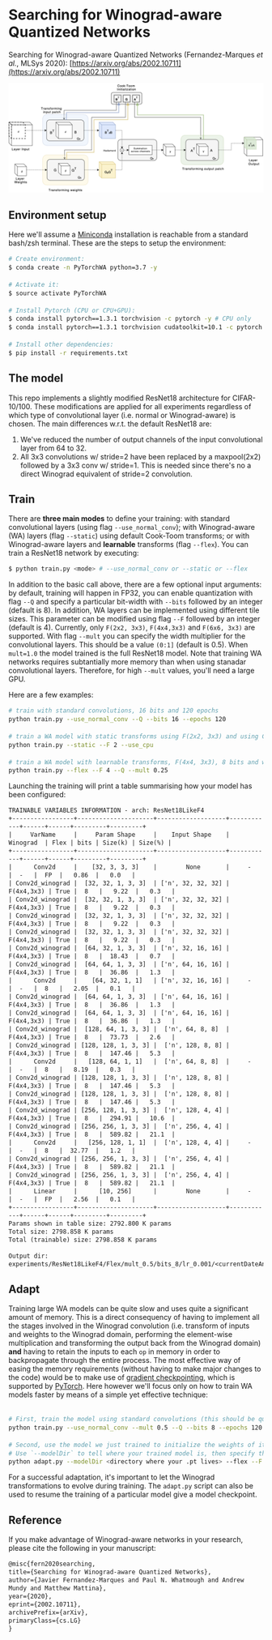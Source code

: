 # Searching for Winograd-aware Quantized Networks


Searching for Winograd-aware Quantized Networks (Fernandez-Marques *et al.*, MLSys 2020): [https://arxiv.org/abs/2002.10711](https://arxiv.org/abs/2002.10711)


![](media/pipeline.png)


## Environment setup

Here we'll assume a [Miniconda](https://docs.conda.io/en/latest/miniconda.html) installation is reachable from a standard bash/zsh terminal. These are the steps to setup the environment:

```sh
# Create environment:
$ conda create -n PyTorchWA python=3.7 -y

# Activate it:
$ source activate PyTorchWA

# Install Pytorch (CPU or CPU+GPU):
$ conda install pytorch==1.3.1 torchvision -c pytorch -y # CPU only 
$ conda install pytorch==1.3.1 torchvision cudatoolkit=10.1 -c pytorch -y # w/ GPU support

# Install other dependencies:
$ pip install -r requirements.txt
```

## The model

This repo implements a slightly modified ResNet18 architecture for CIFAR-10/100. These modifications are applied for all experiments regardless of which type of convolutional layer (i.e. normal or Winograd-aware) is chosen. The main differences w.r.t. the default ResNet18 are:

1. We've reduced the number of output channels of the input convolutional layer from 64 to 32.
2. All 3x3 convolutions w/ stride=2 have been replaced by a maxpool(2x2) followed by a 3x3 conv w/ stride=1. This is needed since there's no a direct Winograd equivalent of stride=2 convolution.


## Train

There are **three main modes** to define your training: with standard convolutional layers (using flag `--use_normal_conv`); with Winograd-aware (WA) layers (flag `--static`) using default Cook-Toom transforms; or with Winograd-aware layers and **learnable** transforms (flag `--flex`). You can train a ResNet18 network by executing:

```bash
$ python train.py <mode> # --use_normal_conv or --static or --flex
```

In addition to the basic call above, there are a few optional input arguments: by default, training will happen in FP32, you can enable quantization with flag `--Q` and specify a particular bit-width with `--bits` followed by an integer (default is 8). In addition, WA layers can be implemented using different tile sizes. This parameter can be modified using flag `--F` followed by an integer (default is 4). Currently, only `F(2x2, 3x3)`, `F(4x4,3x3)` and `F(6x6, 3x3)` are supported. With flag `--mult` you can specify the width multiplier for the convolutional layers. This should be a value `(0:1]` (default is 0.5). When `mult=1.0` the model trained is the full ResNet18 model. Note that training WA networks requires subtantially more memory than when using stanadar convolutional layers. Therefore, for high `--mult` values, you'll need a large GPU.

Here are a few examples:

```bash
# train with standard convolutions, 16 bits and 120 epochs
python train.py --use_normal_conv --Q --bits 16 --epochs 120

# train a WA model with static transforms using F(2x2, 3x3) and using CPU only
python train.py --static --F 2 --use_cpu

# train a WA model with learnable transforms, F(4x4, 3x3), 8 bits and width multiplier 0.25 
python train.py --flex --F 4 --Q --mult 0.25
```

Launching the training will print a table summarising how your model has been configured:

```
TRAINABLE VARIABLES INFORMATION - arch: ResNet18LikeF4 
+-----------------+---------------------+-------------------+------------+------+------+---------+---------+
|     VarName     |     Param Shape     |    Input Shape    |  Winograd  | Flex | bits | Size(k) | Size(%) |
+-----------------+---------------------+-------------------+------------+------+------+---------+---------+
|      Conv2d     |    [32, 3, 3, 3]    |        None       |     -      |  -   |  FP  |   0.86  |   0.0   |
| Conv2d_winograd |  [32, 32, 1, 3, 3]  | ['n', 32, 32, 32] | F(4x4,3x3) | True |  8   |   9.22  |   0.3   |
| Conv2d_winograd |  [32, 32, 1, 3, 3]  | ['n', 32, 32, 32] | F(4x4,3x3) | True |  8   |   9.22  |   0.3   |
| Conv2d_winograd |  [32, 32, 1, 3, 3]  | ['n', 32, 32, 32] | F(4x4,3x3) | True |  8   |   9.22  |   0.3   |
| Conv2d_winograd |  [32, 32, 1, 3, 3]  | ['n', 32, 32, 32] | F(4x4,3x3) | True |  8   |   9.22  |   0.3   |
| Conv2d_winograd |  [64, 32, 1, 3, 3]  | ['n', 32, 16, 16] | F(4x4,3x3) | True |  8   |  18.43  |   0.7   |
| Conv2d_winograd |  [64, 64, 1, 3, 3]  | ['n', 64, 16, 16] | F(4x4,3x3) | True |  8   |  36.86  |   1.3   |
|      Conv2d     |    [64, 32, 1, 1]   | ['n', 32, 16, 16] |     -      |  -   |  8   |   2.05  |   0.1   |
| Conv2d_winograd |  [64, 64, 1, 3, 3]  | ['n', 64, 16, 16] | F(4x4,3x3) | True |  8   |  36.86  |   1.3   |
| Conv2d_winograd |  [64, 64, 1, 3, 3]  | ['n', 64, 16, 16] | F(4x4,3x3) | True |  8   |  36.86  |   1.3   |
| Conv2d_winograd |  [128, 64, 1, 3, 3] |  ['n', 64, 8, 8]  | F(4x4,3x3) | True |  8   |  73.73  |   2.6   |
| Conv2d_winograd | [128, 128, 1, 3, 3] |  ['n', 128, 8, 8] | F(4x4,3x3) | True |  8   |  147.46 |   5.3   |
|      Conv2d     |   [128, 64, 1, 1]   |  ['n', 64, 8, 8]  |     -      |  -   |  8   |   8.19  |   0.3   |
| Conv2d_winograd | [128, 128, 1, 3, 3] |  ['n', 128, 8, 8] | F(4x4,3x3) | True |  8   |  147.46 |   5.3   |
| Conv2d_winograd | [128, 128, 1, 3, 3] |  ['n', 128, 8, 8] | F(4x4,3x3) | True |  8   |  147.46 |   5.3   |
| Conv2d_winograd | [256, 128, 1, 3, 3] |  ['n', 128, 4, 4] | F(4x4,3x3) | True |  8   |  294.91 |   10.6  |
| Conv2d_winograd | [256, 256, 1, 3, 3] |  ['n', 256, 4, 4] | F(4x4,3x3) | True |  8   |  589.82 |   21.1  |
|      Conv2d     |   [256, 128, 1, 1]  |  ['n', 128, 4, 4] |     -      |  -   |  8   |  32.77  |   1.2   |
| Conv2d_winograd | [256, 256, 1, 3, 3] |  ['n', 256, 4, 4] | F(4x4,3x3) | True |  8   |  589.82 |   21.1  |
| Conv2d_winograd | [256, 256, 1, 3, 3] |  ['n', 256, 4, 4] | F(4x4,3x3) | True |  8   |  589.82 |   21.1  |
|      Linear     |      [10, 256]      |        None       |     -      |  -   |  FP  |   2.56  |   0.1   |
+-----------------+---------------------+-------------------+------------+------+------+---------+---------+
Params shown in table size: 2792.800 K params
Total size: 2798.858 K params
Total (trainable) size: 2798.858 K params

Output dir:  experiments/ResNet18LikeF4/Flex/mult_0.5/bits_8/lr_0.001/<currentDateAndTime>
```

## Adapt
Training large WA models can be quite slow and uses quite a significant amount of memory. This is a direct consequency of having to implement all the stages involved in the Winograd convolution (i.e. transform of inputs and weights to the Winograd domain, performing the element-wise multiplication and transforming the output back from the Winograd domain) **and** having to retain the inputs to each `op` in memory in order to backpropagate through the entire process. The most effective way of easing the memory requirements (without having to make major changes to the code) would be to make use of [gradient checkpointing](https://medium.com/tensorflow/fitting-larger-networks-into-memory-583e3c758ff9), which is supported by [PyTorch](https://pytorch.org/docs/stable/checkpoint.html). Here however we'll focus only on how to train WA models faster by means of a simple yet effective technique:

```bash

# First, train the model using standard convolutions (this should be quite fast)
python train.py --use_normal_conv --mult 0.5 --Q --bits 8 --epochs 120

# Second, use the model we just trained to initialize the weights of its WA counterpart.
# Use `--modelDir` to tell where your trained model is, then specify the config params for your WA model
python adapt.py --modelDir <directory where your .pt lives> --flex --F 4 --epochs 20 --Q --bits 8
```

For a successful adaptation, it's important to let the Winograd transformations to evolve during training. The `adapt.py` script can also be used to resume the training of a particular model give a model checkpoint.


## Reference
If you make advantage of Winograd-aware networks in your research, please cite the following in your manuscript:

```
@misc{fern2020searching,
title={Searching for Winograd-aware Quantized Networks},
author={Javier Fernandez-Marques and Paul N. Whatmough and Andrew Mundy and Matthew Mattina},
year={2020},
eprint={2002.10711},
archivePrefix={arXiv},
primaryClass={cs.LG}
}
```